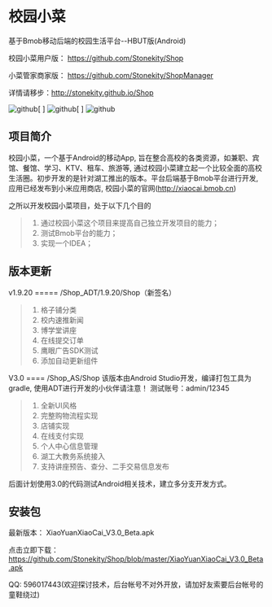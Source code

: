 校园小菜
========

基于Bmob移动后端的校园生活平台--HBUT版(Android)

校园小菜用户版： https://github.com/Stonekity/Shop

小菜管家商家版： https://github.com/Stonekity/ShopManager

详情请移步：http://stonekity.github.io/Shop


![github](https://github.com/Stonekity/Shop/blob/master/screen/adt_show_1.png)[    ]
![github](https://github.com/Stonekity/Shop/blob/master/screen/adt_show_2.png)[    ]
![github](https://github.com/Stonekity/Shop/blob/master/screen/adt_show_3.png)



项目简介
-------
    
校园小菜，一个基于Android的移动App, 旨在整合高校的各类资源，如兼职、宾馆、餐馆、学习、KTV、租车、旅游等,
通过校园小菜建立起一个比较全面的高校生活圈。初步开发的是针对湖工推出的版本。平台后端基于Bmob平台进行开发,
应用已经发布到小米应用商店, 校园小菜的官网(http://xiaocai.bmob.cn)
    
   
之所以开发校园小菜项目，处于以下几个目的
>1. 通过校园小菜这个项目来提高自己独立开发项目的能力；
>2. 测试Bmob平台的能力；
>3. 实现一个IDEA；
    

版本更新
--------
   
v1.9.20  ===== /Shop_ADT/1.9.20/Shop（新签名）
>1. 格子铺分类
>2. 校内速推新闻
>3. 博学堂讲座
>4. 在线提交订单
>5. 鹰眼广告SDK测试
>6. 添加自动更新组件

V3.0     ==== /Shop_AS/Shop
该版本由Android Studio开发，编译打包工具为gradle, 使用ADT进行开发的小伙伴请注意！
测试账号：admin/12345
        
>1. 全新UI风格
>2. 完整购物流程实现
>3. 店铺实现
>4. 在线支付实现
>5. 个人中心信息管理
>6. 湖工大教务系统接入
>7. 支持讲座预告、查分、二手交易信息发布

后面计划使用3.0的代码测试Android相关技术，建立多分支开发方式。


安装包
-----

最新版本： XiaoYuanXiaoCai_V3.0_Beta.apk 

点击立即下载： https://github.com/Stonekity/Shop/blob/master/XiaoYuanXiaoCai_V3.0_Beta.apk

QQ: 596017443(欢迎探讨技术，后台帐号不对外开放，请加好友索要后台帐号的童鞋绕过)


    
         
        

